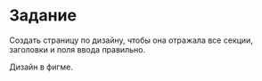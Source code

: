 # Задание

Создать страницу по дизайну, чтобы она отражала все секции, заголовки и поля ввода правильно.

Дизайн в фигме.
